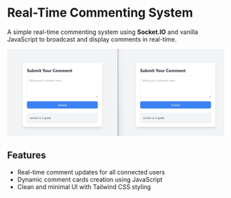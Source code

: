 # Real-Time Commenting System

A simple real-time commenting system using **Socket.IO** and vanilla JavaScript to broadcast and display comments in real-time.

![Output](output.jpg)

## Features
- Real-time comment updates for all connected users
- Dynamic comment cards creation using JavaScript
- Clean and minimal UI with Tailwind CSS styling